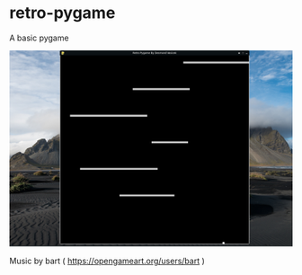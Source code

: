 # retro-pygame
A basic pygame

![Screenshot](screenshot.png)

Music by bart ( https://opengameart.org/users/bart )
